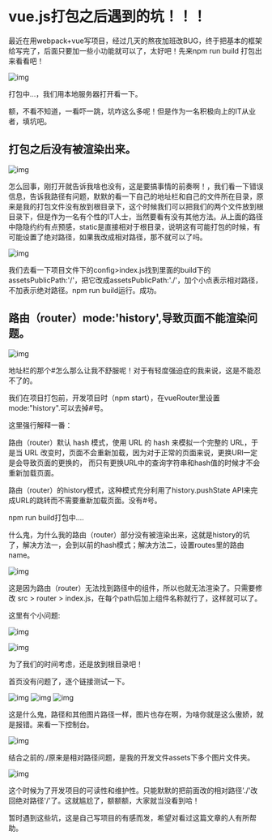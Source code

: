 # vue.js打包之后遇到的坑！！！

最近在用webpack+vue写项目，经过几天的熬夜加班改BUG，终于把基本的框架给写完了，后面只要加一些小功能就可以了，太好吧！先来npm run build 打包出来看看吧！

![img](https://img-blog.csdn.net/20180601161940667?watermark/2/text/aHR0cHM6Ly9ibG9nLmNzZG4ubmV0L2JpYW9fZmVuZw==/font/5a6L5L2T/fontsize/400/fill/I0JBQkFCMA==/dissolve/70)


打包中...，我们用本地服务器打开看一下。

额，不看不知道，一看吓一跳，坑咋这么多呢！但是作为一名积极向上的IT从业者，填坑吧。

## **打包之后没有被渲染出来**。

![img](https://img-blog.csdn.net/20180601162517294?watermark/2/text/aHR0cHM6Ly9ibG9nLmNzZG4ubmV0L2JpYW9fZmVuZw==/font/5a6L5L2T/fontsize/400/fill/I0JBQkFCMA==/dissolve/70)

怎么回事，刚打开就告诉我啥也没有，这是要搞事情的前奏啊！，我们看一下错误信息，告诉我路径有问题，默默的看一下自己的地址栏和自己的文件所在目录，原来是我的打包文件没有放到根目录下，这个时候我们可以把我们的两个文件放到根目录下，但是作为一名有个性的IT人士，当然要看有没有其他方法。从上面的路径中隐隐约约有点预感，static是直接相对于根目录，说明这有可能打包的时候，有可能设置了绝对路径，如果我改成相对路径，那不就可以了吗。

![img](https://img-blog.csdn.net/2018060116371782?watermark/2/text/aHR0cHM6Ly9ibG9nLmNzZG4ubmV0L2JpYW9fZmVuZw==/font/5a6L5L2T/fontsize/400/fill/I0JBQkFCMA==/dissolve/70)

我们去看一下项目文件下的config>index.js找到里面的build下的assetsPublicPath:'/'，把它改成assetsPublicPath:'./'，加个小点表示相对路径，不加表示绝对路径。npm run build运行。成功。

## **路由（router）mode:'history',导致页面不能渲染问题**。

![img](https://img-blog.csdn.net/20180601164610644?watermark/2/text/aHR0cHM6Ly9ibG9nLmNzZG4ubmV0L2JpYW9fZmVuZw==/font/5a6L5L2T/fontsize/400/fill/I0JBQkFCMA==/dissolve/70)

地址栏的那个#怎么那么让我不舒服呢！对于有轻度强迫症的我来说，这是不能忍不了的。

我们在项目打包前，开发项目时（npm start），在vueRouter里设置mode:"history".可以去掉#号。

这里强行解释一番：

路由（router）默认 hash 模式，使用 URL 的 hash 来模拟一个完整的 URL，于是当 URL 改变时，页面不会重新加载，因为对于正常的页面来说，更换URl一定是会导致页面的更换的， 而只有更换URL中的查询字符串和hash值的时候才不会重新加载页面。

路由（router）的history模式，这种模式充分利用了history.pushState API来完成URL的跳转而不需要重新加载页面。没有#号。

npm run build打包中....

什么鬼，为什么我的路由（router）部分没有被渲染出来，这就是history的坑了，解决方法一，会到以前的hash模式；解决方法二，设置routes里的路由name。

![img](https://img-blog.csdn.net/20180601170541383?watermark/2/text/aHR0cHM6Ly9ibG9nLmNzZG4ubmV0L2JpYW9fZmVuZw==/font/5a6L5L2T/fontsize/400/fill/I0JBQkFCMA==/dissolve/70)

这是因为路由（router）无法找到路径中的组件，所以也就无法渲染了。只需要修改 src > router > index.js，在每个path后加上组件名称就行了，这样就可以了。

这里有个小问题:

![img](https://img-blog.csdn.net/20180601171646152?watermark/2/text/aHR0cHM6Ly9ibG9nLmNzZG4ubmV0L2JpYW9fZmVuZw==/font/5a6L5L2T/fontsize/400/fill/I0JBQkFCMA==/dissolve/70)

![img](https://img-blog.csdn.net/20180601171715884?watermark/2/text/aHR0cHM6Ly9ibG9nLmNzZG4ubmV0L2JpYW9fZmVuZw==/font/5a6L5L2T/fontsize/400/fill/I0JBQkFCMA==/dissolve/70)

为了我们的时间考虑，还是放到根目录吧！

首页没有问题了，逐个链接测试一下。

![img](https://img-blog.csdn.net/20180601171957510?watermark/2/text/aHR0cHM6Ly9ibG9nLmNzZG4ubmV0L2JpYW9fZmVuZw==/font/5a6L5L2T/fontsize/400/fill/I0JBQkFCMA==/dissolve/70)
![img](https://img-blog.csdn.net/20180601171957510?watermark/2/text/aHR0cHM6Ly9ibG9nLmNzZG4ubmV0L2JpYW9fZmVuZw==/font/5a6L5L2T/fontsize/400/fill/I0JBQkFCMA==/dissolve/70)
![img](https://img-blog.csdn.net/20180601172306572?watermark/2/text/aHR0cHM6Ly9ibG9nLmNzZG4ubmV0L2JpYW9fZmVuZw==/font/5a6L5L2T/fontsize/400/fill/I0JBQkFCMA==/dissolve/70)

这是什么鬼，路径和其他图片路径一样，图片也存在啊，为啥你就是这么傲娇，就是报错。来看一下控制台。

![img](https://img-blog.csdn.net/20180601172535256?watermark/2/text/aHR0cHM6Ly9ibG9nLmNzZG4ubmV0L2JpYW9fZmVuZw==/font/5a6L5L2T/fontsize/400/fill/I0JBQkFCMA==/dissolve/70)

结合之前的./原来是相对路径问题，是我的开发文件assets下多个图片文件夹。

![img](https://img-blog.csdn.net/20180601172830425?watermark/2/text/aHR0cHM6Ly9ibG9nLmNzZG4ubmV0L2JpYW9fZmVuZw==/font/5a6L5L2T/fontsize/400/fill/I0JBQkFCMA==/dissolve/70)

这个时候为了开发项目的可读性和维护性。只能默默的把前面改的相对路径'./'改回绝对路径'/'了。这就尴尬了，额额额，大家就当没看到哈！

暂时遇到这些坑，这是自己写项目的有感而发，希望对看过这篇文章的人有所帮助。